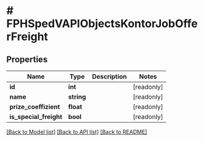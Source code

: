 # # FPHSpedVAPIObjectsKontorJobOfferFreight

## Properties

Name | Type | Description | Notes
------------ | ------------- | ------------- | -------------
**id** | **int** |  | [readonly]
**name** | **string** |  | [readonly]
**prize_coeffizient** | **float** |  | [readonly]
**is_special_freight** | **bool** |  | [readonly]

[[Back to Model list]](../../README.md#models) [[Back to API list]](../../README.md#endpoints) [[Back to README]](../../README.md)

